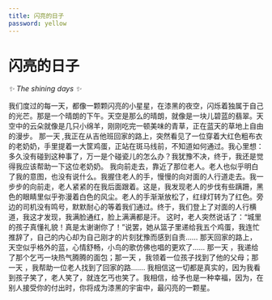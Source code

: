 ```yaml
---
title: 闪亮的日子
password: yellow
---
```


# 闪亮的日子

_✨ The shining days ✨_

我们度过的每一天，都像一颗颗闪亮的小星星，在漆黑的夜空，闪烁着独属于自己的光芒。那是一个晴朗的下午。天空是那么的晴朗，就像是一块儿碧蓝的翡翠。天空中的云朵就像是几只小绵羊，刚刚吃完一顿美味的青草，正在蓝天的草地上自由的漫步。
那一天 ,我正在从吉他班回家的路上，突然看见了一位穿着大红色粗布衣的老奶奶，手里提着一大筐鸡蛋，正站在斑马线前，不知道如何通过。我心里想：多久没有碰到这种事了，万一是个碰瓷儿的怎么办？我犹豫不决，终于，我还是觉得我应该帮助一下这位老奶奶。
我向前走去，靠近了那位老人。老人也似乎明白了我的意图，也没有说什么。我握住老人的手，慢慢的向对面的人行道走去。我一步步的向前走，老人紧紧的在我后面跟着。这是，我发现老人的步伐有些蹒跚，黑色的眼睛里似乎弥漫着白色的风尘。老人的手渐渐放松了，红绿灯转为了红色。旁边的司机没有鸣号，默默耐心的等着我们通过。终于，我们登上了对面的人行横道，我这才发现，我满脸通红，脸上满满都是汗。
这时，老人突然说话了：“城里的孩子真懂礼貌！真是太谢谢你了！”说罢，她从篮子里递给我五个鸡蛋，我连忙推辞了，自己的内心却为自己刚才的片刻犹豫而感到自责……
那天回家的路上，天空似乎格外的蓝，心情舒畅，小鸟的歌仿佛也唱的更欢了……
那一天 ，我递给了那个乞丐一块热气腾腾的面包；那一天 ，我领着一位孩子找到了他的父母；那一天 ，我帮助一位老人找到了回家的路…….
我相信这一切都是真实的，因为我看到孩子笑了，老人笑了，就连乞丐也笑了。我相信，给予也是一种幸福，因为，在别人接受你的付出时，你将成为漆黑的宇宙中，最闪亮的一颗星。